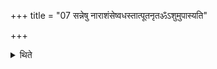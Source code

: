 +++
title = "07 सन्नेषु नाराशंसेष्वधस्तात्पूतनृतॐऽशुमुपास्यति"

+++

<details><summary>थिते</summary>

सन्नेषु नाराशंसेष्वधस्तात्पूतनृतॐऽशुमुपास्यति ७
</details>
